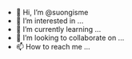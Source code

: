 - 👋 Hi, I’m @suongisme
- 👀 I’m interested in ...
- 🌱 I’m currently learning ...
- 💞️ I’m looking to collaborate on ...
- 📫 How to reach me ...

<!---
suongisme/suongisme is a ✨ special ✨ repository because its `README.md` (this file) appears on your GitHub profile.
You can click the Preview link to take a look at your changes.
--->
